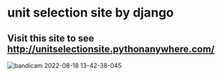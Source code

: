 # unit selection site by django


## Visit this site to see http://unitselectionsite.pythonanywhere.com/



![bandicam 2022-08-18 13-42-38-045](https://user-images.githubusercontent.com/88796613/185369341-f910e8f5-9ac0-4b50-8d8d-f6c6f8f1754b.gif)
